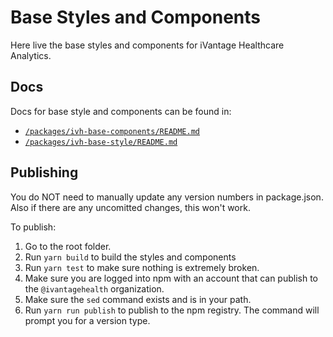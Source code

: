 # Base Styles and Components

Here live the base styles and components for iVantage Healthcare Analytics.

## Docs

Docs for base style and components can be found in:

- [`/packages/ivh-base-components/README.md`](/packages/ivh-base-components/README.md)
- [`/packages/ivh-base-style/README.md`](/packages/ivh-base-style/README.md)

## Publishing

You do NOT need to manually update any version numbers in package.json. Also if
there are any uncomitted changes, this won't work.

To publish:

1. Go to the root folder.
2. Run `yarn build` to build the styles and components
3. Run `yarn test` to make sure nothing is extremely broken.
4. Make sure you are logged into npm with an account that can publish to the
   `@ivantagehealth` organization.
5. Make sure the `sed` command exists and is in your path.
6. Run `yarn run publish` to publish to the npm registry. The command will
   prompt you for a version type.
